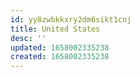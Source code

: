 ```yaml
---
id: yy8zwbkkxry2dm6sikt1cnj
title: United States
desc: ''
updated: 1658002335238
created: 1658002335238
---
```

